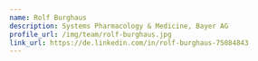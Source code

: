 ```yaml
---
name: Rolf Burghaus
description: Systems Pharmacology & Medicine, Bayer AG
profile_url: /img/team/rolf-burghaus.jpg
link_url: https://de.linkedin.com/in/rolf-burghaus-75084843
---
```

